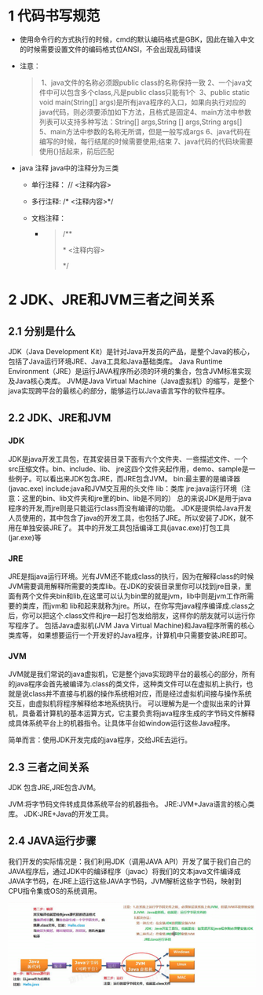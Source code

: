 # 1 代码书写规范

+ 使用命令行的方式执行的时候，cmd的默认编码格式是GBK，因此在输入中文的时候需要设置文件的编码格式位ANSI，不会出现乱码错误

+ 注意：

  > ​	1、java文件的名称必须跟public class的名称保持一致
  > ​	2、一个java文件中可以包含多个class,凡是public class只能有1个
  > ​	3、public static void main(String[] args)是所有java程序的入口，如果向执行对应的java代码，则必须要添加如下方法，且格式是固定
  > ​	4、main方法中参数列表可以支持多种写法：String[] args,String [] args,String args[]
  > ​	5、main方法中参数的名称无所谓，但是一般写成args
  > ​	6、java代码在编写的时候，每行结尾的时候需要使用;结束
  > ​	7、java代码的代码块需要使用{}括起来，前后匹配

+ java 注释
  java中的注释分为三类

  + 单行注释： // <注释内容>

  + 多行注释:   /* <注释内容>*/

  + 文档注释：

    + > /**
      >
      > \* <注释内容>
      >
      > */



# 2 JDK、JRE和JVM三者之间关系

## 2.1 分别是什么

JDK（Java Development Kit）是针对Java开发员的产品，是整个Java的核心，包括了Java运行环境JRE、Java工具和Java基础类库。
Java Runtime Environment（JRE）是运行JAVA程序所必须的环境的集合，包含JVM标准实现及Java核心类库。
JVM是Java Virtual Machine（Java虚拟机）的缩写，是整个java实现跨平台的最核心的部分，能够运行以Java语言写作的软件程序。

## 2.2 JDK、JRE和JVM

### JDK


JDK是java开发工具包，在其安装目录下面有六个文件夹、一些描述文件、一个src压缩文件。bin、include、lib、 jre这四个文件夹起作用，demo、sample是一些例子。可以看出来JDK包含JRE，而JRE包含JVM。
bin:最主要的是编译器(javac.exe)
include:java和JVM交互用的头文件
lib：类库
jre:java运行环境（注意：这里的bin、lib文件夹和jre里的bin、lib是不同的）
总的来说JDK是用于java程序的开发,而jre则是只能运行class而没有编译的功能。 
JDK是提供给Java开发人员使用的，其中包含了java的开发工具，也包括了JRE。所以安装了JDK，就不用在单独安装JRE了。 其中的开发工具包括编译工具(javac.exe)打包工具(jar.exe)等

### JRE


JRE是指java运行环境。光有JVM还不能成class的执行，因为在解释class的时候JVM需要调用解释所需要的类库lib。在JDK的安装目录里你可以找到jre目录，里面有两个文件夹bin和lib,在这里可以认为bin里的就是jvm，lib中则是jvm工作所需要的类库，而jvm和 lib和起来就称为jre。所以，在你写完java程序编译成.class之后，你可以把这个.class文件和jre一起打包发给朋友，这样你的朋友就可以运行你写程序了。 包括Java虚拟机(JVM Java Virtual Machine)和Java程序所需的核心类库等， 如果想要运行一个开发好的Java程序，计算机中只需要安装JRE即可。 

###  JVM

JVM就是我们常说的java虚拟机，它是整个java实现跨平台的最核心的部分，所有的java程序会首先被编译为.class的类文件，这种类文件可以在虚拟机上执行，也就是说class并不直接与机器的操作系统相对应，而是经过虚拟机间接与操作系统交互，由虚拟机将程序解释给本地系统执行。 
可以理解为是一个虚拟出来的计算机，具备着计算机的基本运算方式，它主要负责将java程序生成的字节码文件解释成具体系统平台上的机器指令。让具体平台如window运行这些Java程序。 


简单而言：使用JDK开发完成的java程序，交给JRE去运行。 

## 2.3 三者之间关系 

JDK 包含JRE,JRE包含JVM。

JVM:将字节码文件转成具体系统平台的机器指令。 
JRE:JVM+Java语言的核心类库。 
JDK:JRE+Java的开发工具。 

## 2.4 JAVA运行步骤


我们开发的实际情况是：我们利用JDK（调用JAVA API）开发了属于我们自己的JAVA程序后，通过JDK中的编译程序（javac）将我们的文本java文件编译成JAVA字节码，在JRE上运行这些JAVA字节码，JVM解析这些字节码，映射到CPU指令集或OS的系统调用。

![image-20210915171652444](02JAVA%E5%9F%BA%E7%A1%80.assets/image-20210915171652444.png)


